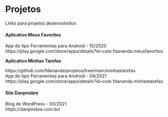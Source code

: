 # Projetos
Links para projetos desenvolvidos

 <h4>Aplicativo Meus Favoritos</h4> 
 App do tipo Ferramentas para Android - 10/2020<br>
 https://play.google.com/store/apps/details?id=com.fdananda.meusfavoritos
 
 <p><b>Aplicativo Minhas Tarefas</b><br></p>
 https://github.com/fdananda/projetos/tree/main/minhastarefas<br>
 App do tipo Ferramentas para Android - 04/2021<br>
 https://play.google.com/store/apps/details?id=com.fdananda.minhastarefas

 <h4>Site Danpnobre</h4> 
 Blog de WordPress - 03/2021<br>
 https://danpnobre.com.br/
